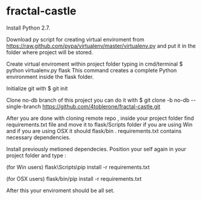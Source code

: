 fractal-castle
==============

Install Python 2.7.

Download py script for creating virtual enviroment from https://raw.github.com/pypa/virtualenv/master/virtualenv.py and
put it in the folder where project will be stored.

Create virtual enviroment within project folder typing in cmd/terminal $ python virtualenv.py flask
This command creates a complete Python environment inside the flask folder.

Initialize git with $ git init 

Clone no-db branch of this project 
you can do it with $ git clone -b no-db --single-branch https://github.com/4toblerone/fractal-castle.git

After you are done with cloning remote repo , inside your project folder find requirements.txt file and move it to
flask/Scripts folder if you are using Win and if you are using OSX it should flask/bin .
requirements.txt contains necessary dependencies.

Install previously metioned dependecies. Position your self again in your project folder and type :

(for Win users) flask\Scripts\pip install -r requirements.txt

(for OSX users) flask/bin/pip install -r requirements.txt


After this your enviroment should be all set. 

